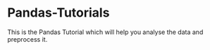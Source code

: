 # Pandas-Tutorials
This is the Pandas Tutorial which will help you analyse the data and preprocess it.
